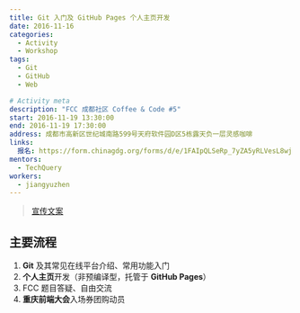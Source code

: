 ```yaml
---
title: Git 入门及 GitHub Pages 个人主页开发
date: 2016-11-16
categories:
  - Activity
  - Workshop
tags:
  - Git
  - GitHub
  - Web

# Activity meta
description: "FCC 成都社区 Coffee & Code #5"
start: 2016-11-19 13:30:00
end: 2016-11-19 17:30:00
address: 成都市高新区世纪城南路599号天府软件园D区5栋露天负一层灵感咖啡
links:
  报名: https://form.chinagdg.org/forms/d/e/1FAIpQLSeRp_7yZA5yRLVesL8wj7a71qRJugmEyBGGf37ZJWTgJ0tIAA/viewform
mentors:
  - TechQuery
workers:
  - jiangyuzhen
---
```


> [宣传文案](https://mp.weixin.qq.com/s?__biz=MzU2MzY3NTM1Nw==&mid=2247486699&idx=2&sn=c6ee2dce76a328551437004ca035286b#wechat_redirect)

## 主要流程

1.  **Git** 及其常见在线平台介绍、常用功能入门
2.  **个人主页**开发（非预编译型，托管于 **GitHub Pages**）
3.  FCC 题目答疑、自由交流
4.  **重庆前端大会**入场券团购动员
